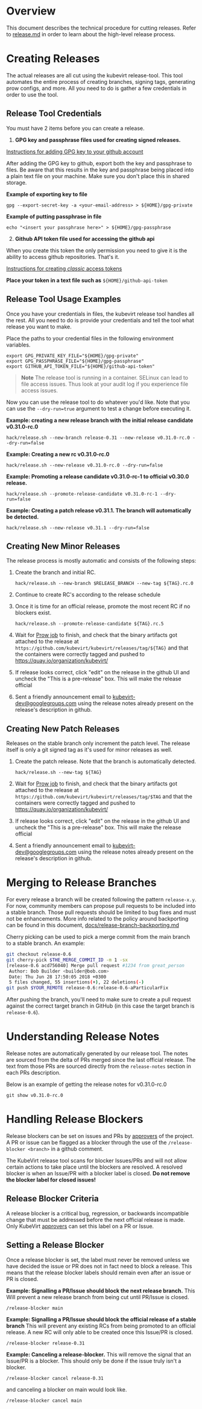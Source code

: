 # Overview

This document describes the technical procedure for cutting releases.
Refer to [release.md](release.md) in order to learn about the high-level release process.

# Creating Releases

The actual releases are all cut using the kubevirt release-tool. This tool
automates the entire process of creating branches, signing tags, generating
prow configs, and more. All you need to do is gather a few credentials
in order to use the tool.

## Release Tool Credentials

You must have 2 items before you can create a release.

1. **GPG key and passphrase files used for creating signed releases.**

[Instructions for adding GPG key to your github account](https://docs.github.com/en/authentication/managing-commit-signature-verification/adding-a-gpg-key-to-your-github-account)

After adding the GPG key to github, export both the key and passphrase to files.
Be aware that this results in the key and passphrase being placed into a plain
text file on your machine. Make sure you don't place this in shared storage.

**Example of exporting key to file**

    gpg --export-secret-key -a <your-email-address> > ${HOME}/gpg-private

**Example of putting passphrase in file**

    echo "<insert your passphrase here>" > ${HOME}/gpg-passphrase

2. **Github API token file used for accessing the github api**

When you create this token the only permission you need to give it is the
ability to access github repositories. That's it.

[Instructions for creating _classic_ access tokens](https://docs.github.com/en/github/authenticating-to-github/creating-a-personal-access-token)

**Place your token in a text file such as** `${HOME}/github-api-token`

## Release Tool Usage Examples

Once you have your credentials in files, the kubevirt release tool handles
all the rest. All you need to do is provide your credentials and tell the tool
what release you want to make.

Place the paths to your credential files in the following environment variables.

    export GPG_PRIVATE_KEY_FILE="${HOME}/gpg-private"
    export GPG_PASSPHRASE_FILE="${HOME}/gpg-passphrase"
    export GITHUB_API_TOKEN_FILE="${HOME}/github-api-token"

> **Note**
> The release tool is running in a container. SELinux can lead to file
> access issues. Thus look at your audit log if you experience file
> access issues.

Now you can use the release tool to do whatever you'd like. Note that you can
use the `--dry-run=true` argument to test a change before executing it.

**Example: creating a new release branch with the initial release candidate v0.31.0-rc.0**

    hack/release.sh --new-branch release-0.31 --new-release v0.31.0-rc.0 --dry-run=false

**Example: Creating a new rc v0.31.0-rc.0**

    hack/release.sh --new-release v0.31.0-rc.0 --dry-run=false

**Example: Promoting a release candidate v0.31.0-rc-1 to official v0.30.0 release.**

    hack/release.sh --promote-release-candidate v0.31.0-rc-1 --dry-run=false

**Example: Creating a patch release v0.31.1. The branch will automatically be detected.**

    hack/release.sh --new-release v0.31.1 --dry-run=false

## Creating New Minor Releases
The release process is mostly automatic and consists of the following steps:

1. Create the branch and initial RC.

   `hack/release.sh --new-branch $RELEASE_BRANCH --new-tag ${TAG}.rc.0`

2. Continue to create RC's according to the release schedule

3. Once it is time for an official release, promote the most recent RC if no blockers exist.

   `hack/release.sh --promote-release-candidate ${TAG}.rc.5`

4. Wait for [Prow job](https://prow.ci.kubevirt.io/?repo=kubevirt%2Fkubevirt) to
   finish, and check that the binary artifacts got attached to the release
   at `https://github.com/kubevirt/kubevirt/releases/tag/${TAG}`
   and that the containers were correctly tagged and pushed to
   <https://quay.io/organization/kubevirt/>

5. If release looks correct, click "edit" on the release in the github UI
   and uncheck the "This is a pre-release" box. This will make the release
   official

6. Sent a friendly announcement email to <kubevirt-dev@googlegroups.com> using
   the release notes already present on the release's description in github.

## Creating New Patch Releases

Releases on the stable branch only increment the patch level.
The release itself is only a git signed tag as it's used for minor releases as well.

1. Create the patch release. Note that the branch is automatically detected.

   `hack/release.sh --new-tag ${TAG}`

2. Wait for [Prow job](https://prow.ci.kubevirt.io/?repo=kubevirt%2Fkubevirt) to
   finish, and check that the binary artifacts got attached to the release
   at `https://github.com/kubevirt/kubevirt/releases/tag/$TAG`
   and that the containers were correctly tagged and pushed to
   <https://quay.io/organization/kubevirt/>

3. If release looks correct, click "edit" on the release in the github UI
   and uncheck the "This is a pre-release" box. This will make the release
   official

4. Sent a friendly announcement email to <kubevirt-dev@googlegroups.com> using
   the release notes already present on the release's description in github.

# Merging to Release Branches

For every release a branch will be created following the pattern `release-x.y`.
For now, community members can propose pull requests to be included into a
stable branch.
Those pull requests should be limited to bug fixes and must not be
enhancements. More info related to the policy around backporting can be found
in this document, [docs/release-branch-backporting.md](https://github.com/kubevirt/kubevirt/blob/main/docs/release-branch-backporting.md)

Cherry picking can be used to pick a merge commit from the main branch
to a stable branch. An example:

```bash
git checkout release-0.6
git cherry-pick $THE_MERGE_COMMIT_ID -m 1 -sx
[release-0.6 acd756040] Merge pull request #1234 from great_person
 Author: Bob Builder <builder@bob.com>
 Date: Thu Jun 28 17:50:05 2018 +0300
 5 files changed, 55 insertions(+), 22 deletions(-)
git push $YOUR_REMOTE release-0.6:release-0.6-aParticularFix
```

After pushing the branch, you'll need to make sure to create a pull request
against the correct target branch in GitHub (in this case the target branch
is `release-0.6`).

# Understanding Release Notes

Release notes are automatically generated by our release tool. The notes are
sourced from the delta of PRs merged since the last official release. The text
from those PRs are sourced directly from the `release-notes` section in
each PRs description.

Below is an example of getting the release notes for v0.31.0-rc.0

    git show v0.31.0-rc.0

# Handling Release Blockers

Release blockers can be set on issues and PRs by [approvers](https://github.com/kubevirt/kubevirt/blob/main/OWNERS_ALIASES) of the project. A PR or
issue can be flagged as a blocker through the use of the `/release-blocker <branch>`
in a github comment.

The KubeVirt release tool scans for blocker Issues/PRs and will not allow certain
actions to take place until the blockers are resolved. A resolved blocker is
when an Issue/PR with a blocker label is closed. **Do not remove the blocker label
for closed issues!**

## Release Blocker Criteria

A release blocker is a critical bug, regression, or backwards incompatible change
that must be addressed before the next official release is made. Only KubeVirt
[approvers](https://github.com/kubevirt/kubevirt/blob/main/OWNERS_ALIASES) can set this label on a PR or Issue.

## Setting a Release Blocker

Once a release blocker is set, the label must never be removed unless we have
decided the issue or PR does not in fact need to block a release. This means
that the release blocker labels should remain even after an issue or PR is closed.

**Example: Signalling a PR/Issue should block the next release branch.** This
Will prevent a new release branch from being cut until PR/Issue is closed.

    /release-blocker main

**Example: Signalling a PR/Issue should block the official release of a
stable branch** This will prevent any existing RCs from being promoted
to an official release. A new RC will only able to be created once this
Issue/PR is closed.

    /release-blocker release-0.31

**Example: Canceling a release-blocker.** This will remove the signal that
an Issue/PR is a blocker. This should only be done if the issue truly
isn't a blocker.

    /release-blocker cancel release-0.31

and canceling a blocker on main would look like.

    /release-blocker cancel main
